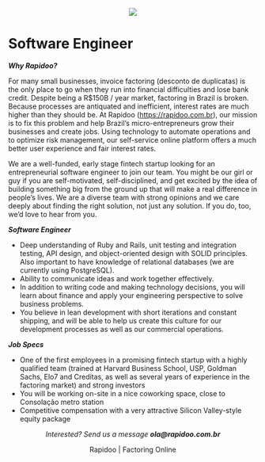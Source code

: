 <p align="center">
<img src="https://s3.amazonaws.com/rapidoobr/assets/images/logo_normal_100.png">
</p>

# Software Engineer

***Why Rapidoo?***

For many small businesses, invoice factoring (desconto de duplicatas) is the only place to go when they run into financial difficulties and lose bank credit. Despite being a R$150B / year market, factoring in Brazil is broken. Because processes are antiquated and inefficient, interest rates are much higher than they should be. At Rapidoo (https://rapidoo.com.br), our mission is to fix this problem and help Brazil’s micro-entrepreneurs grow their businesses and create jobs. Using technology to automate operations and to optimize risk management, our self-service online platform offers a much better user experience and fair interest rates.

We are a well-funded, early stage fintech startup looking for an entrepreneurial software engineer to join our team. You might be our girl or guy if you are self-motivated, self-disciplined, and get excited by the idea of building something big from the ground up that will make a real difference in people’s lives. We are a diverse team with strong opinions and we care deeply about finding the right solution, not just any solution. If you do, too, we’d love to hear from you.

***Software Engineer***

- Deep understanding of Ruby and Rails, unit testing and integration testing, API design, and object-oriented design with SOLID principles. Also important to have knowledge of relational databases (we are currently using PostgreSQL).
- Ability to communicate ideas and work together effectively.
- In addition to writing code and making technology decisions, you will learn about finance and apply your engineering perspective to solve business problems.
- You believe in lean development with short iterations and constant shipping, and will be able to help us create this culture for our development processes as well as our commercial operations.

***Job Specs***

- One of the first employees in a promising fintech startup with a highly qualified team (trained at Harvard Business School, USP, Goldman Sachs, Elo7 and Creditas, as well as several years of experience in the factoring market) and strong investors
- You will be working on-site in a nice coworking space, close to Consolação metro station
- Competitive compensation with a very attractive Silicon Valley-style equity package


<p align="center">
<i>Interested? Send us a message <b>ola@rapidoo.com.br</b></i>
</p>

<p align="center">
Rapidoo | Factoring Online
</p>
